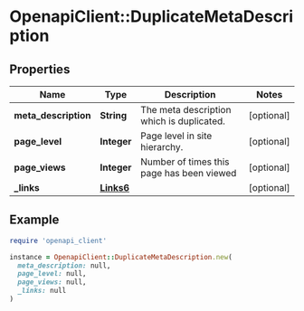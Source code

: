 # OpenapiClient::DuplicateMetaDescription

## Properties

| Name | Type | Description | Notes |
| ---- | ---- | ----------- | ----- |
| **meta_description** | **String** | The meta description which is duplicated. | [optional] |
| **page_level** | **Integer** | Page level in site hierarchy. | [optional] |
| **page_views** | **Integer** | Number of times this page has been viewed | [optional] |
| **_links** | [**Links6**](Links6.md) |  | [optional] |

## Example

```ruby
require 'openapi_client'

instance = OpenapiClient::DuplicateMetaDescription.new(
  meta_description: null,
  page_level: null,
  page_views: null,
  _links: null
)
```

